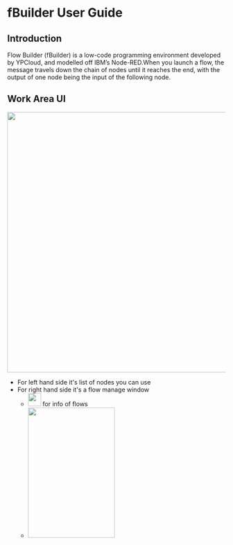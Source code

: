 # fBuilder User Guide

## Introduction
Flow Builder (fBuilder) is a low-code programming environment developed by YPCloud, and modelled off IBM’s Node-RED.When you launch a flow, the message travels down the chain of nodes until it reaches the end, with the output of one node being the input of the following node.

## Work Area UI
<img src="https://i.imgur.com/V8hyXg5.png" width=1200 height=600>

* For left hand side it's list of nodes you can use
* For right hand side it's a flow manage window 
  * <img src="https://i.imgur.com/yf4T3Be.png" width=30 height=30> for info of flows
  *  <img src="https://i.imgur.com/UHPdPPh.png" width=200 height=300>
  
